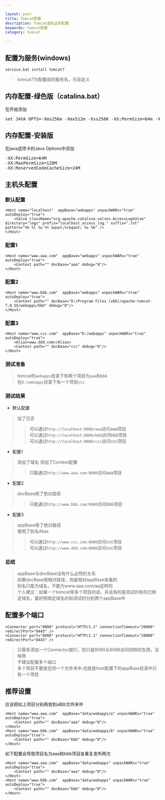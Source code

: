 ```yaml
---

layout: post
title: Tomcat配置
description: Tomcat虚拟主机配置
keywords: tomcat配置
category: tomcat

---
```

## 配置为服务(windows)

	service.bat install tomcat7
	
> tomcat7为配置成的服务名，可自定义

## 内存配置-绿色版（catalina.bat）

在开始添加
<pre>
set JAVA_OPTS=-Xms256m -Xmx512m -Xss256K -XX:PermSize=64m -XX:MaxPermSize=128m 
</pre>

## 内存配置-安装版

在java选项卡的Java Options中添加
<pre>
-XX:PermSize=64M
-XX:MaxPermSize=128M
-XX:ReservedCodeCacheSize=24M
</pre>

## 主机头配置

### 默认配置

	<Host name="localhost"  appBase="webapps" unpackWARs="true" autoDeploy="true">
		<Valve className="org.apache.catalina.valves.AccessLogValve" directory="logs" prefix="localhost_access_log." suffix=".txt"  pattern="%h %l %u %t &quot;%r&quot; %s %b" />
	</Host>

### 配置1

	<Host name="www.aaa.com"  appBase="webapps" unpackWARs="true" autoDeploy="true">
		<Context path="" docBase="aaa" debug="0"/>
	</Host>

### 配置2

	<Host name="www.bbb.com"  appBase="webapps" unpackWARs="true" autoDeploy="true">
		<Context path="" docBase="D:/Program Files (x86)/apache-tomcat-7.0.55/webapps/bbb" debug="0"/>
	</Host>

### 配置3

	<Host name="www.ccc.com"  appBase="D:/webapps" unpackWARs="true" autoDeploy="true">
		<Alias>www.ddd.com</Alias>
		<Context path="" docBase="ccc" debug="0"/>
	</Host>

### 测试准备

> tomcat的`webapps`目录下有两个项目为`aaa`和`bbb`  
> 在`D:/webapps`目录下有一个项目`ccc`

### 测试结果

- 默认配置
> 加了日志 
> > 可以通过`http://localhost:8080/aaa`访问aaa项目   
> > 可以通过`http://localhost:8080/bbb`访问bbb项目   
> > 可以通过`http://localhost:8080/ccc`访问ccc项目   

- 配置1
> 添加了域名 
> 添加了Context配置
> > 只能通过`http://www.aaa.com:8080`访问aaa项目   

- 配置2
> docBase用了绝对路径 
> > 只能通过`http://www.bbb.com:8080`访问bbb项目  

- 配置3
> appBase用了绝对路径  
> 使用了别名Alias 
> > 可以通过`http://www.ccc.com:8080`访问ccc项目  
> > 可以通过`http://www.ddd.com:8080`访问ccc项目 

### 总结

>  appBase与docBase没有什么必然的关系  
>  如果docBase用相对路径，则是相对appBase来看的  
>  别名只能为域名，不能为www.aaa.com/aa这样的  
>  个人建议：如果一个tomcat带多个项目的话，并且有的是测试的有的已绑定域名，最好把绑定域名的和测试的分到两个appBase中
  
## 配置多个端口

	<Connector port="8080" protocol="HTTP/1.1" connectionTimeout="20000" redirectPort="8443" />
	<Connector port="8088" protocol="HTTP/1.1" connectionTimeout="20000" redirectPort="8443" />

> 只需多添加一个Connector就行，但只是8080与8088访问同样的东西，没啥用    
> 不建议配置多个端口   
> 多个项目不要放在同一个文件夹中,也就是host配置下的appBase目录中只有一个项目   

## 推荐设置

应该把如上项目分别再放到a和b文件夹中  

	<Host name="www.aaa.com"  appBase="data/webapps/a" unpackWARs="true" autoDeploy="true">
		<Context path="" docBase="aaa" debug="0"/>
	</Host>
	<Host name="www.bbb.com"  appBase="data/webapps/b" unpackWARs="true" autoDeploy="true">
		<Context path="" docBase="bbb" debug="0"/>
	</Host>

如下配置会导致项目名为aaa和bbb项目各重复发布两次  

	<Host name="www.aaa.com"  appBase="data/webapps" unpackWARs="true" autoDeploy="true">
		<Context path="" docBase="aaa" debug="0"/>
	</Host>
	<Host name="www.bbb.com"  appBase="data/webapps" unpackWARs="true" autoDeploy="true">
		<Context path="" docBase="bbb" debug="0"/>
	</Host>

